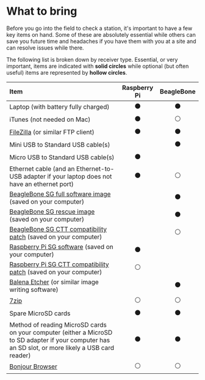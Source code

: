 # What to bring

Before you go into the field to check a station, it's important to have a few key items on hand. Some of these are absolutely essential while others can save you future time and headaches if you have them with you at a site and can resolve issues while there.

The following list is broken down by receiver type. Essential, or very important, items are indicated with **solid circles** while optional \(but often useful\) items are represented by **hollow circles**.

| **Item**  | **Raspberry Pi** | **BeagleBone** |
| :--- | :---: | :---: |
| Laptop \(with battery fully charged\) | ⚫ | ⚫ |
| iTunes \(not needed on Mac\) | ⚫ | ⚪ |
| [FileZilla](https://filezilla-project.org/) \(or similar FTP client\) | ⚫ | ⚫ |
| Mini USB to Standard USB cable\(s\) |  | ⚫ |
| Micro USB to Standard USB cable\(s\) | ⚫ |  |
| Ethernet cable \(and an Ethernet-to-USB adapter if your laptop does not have an ethernet port\) | ⚫ | ⚪ |
| [BeagleBone SG full software image](https://public.sensorgnome.org/Beaglebone_Sensorgnome_Images/sensorgnome_image_2017-03-06_15-33-00.img.7z) \(saved on your computer\) |  | ⚫ |
| [BeagleBone SG rescue image](https://public.sensorgnome.org/Beaglebone_Sensorgnome_Images/sensorgnome_rescue_image_2017-03-06_15-33-00.img.7z) \(saved on your computer\) |  | ⚫ |
| [BeagleBone SG CTT compatibility patch](https://s3.amazonaws.com/media.celltracktech.com/sensorgnome/beaglebone/updates/2018-12-06_sensorgnome_beagle_ctt_update.tar.bz2) \(saved on your computer\) |  | ⚪ |
| [Raspberry Pi SG software](https://public.sensorgnome.org/Raspberry_Pi_Sensorgnome/SGPI-2018-10-12_LIWIXI.ZIP) \(saved on your computer\) | ⚫ |  |
| [Raspberry Pi SG CTT compatibility patch](https://s3.amazonaws.com/media.celltracktech.com/sensorgnome/raspberry/2019-11-12-rpi_ctt_dongle.tar.bz2) \(saved on your computer\) | ⚪ |  |
| [Balena Etcher](https://www.balena.io/etcher/) \(or similar image writing software\) |  | ⚫ |
| [7zip](https://www.7-zip.org/) | ⚪ | ⚪ |
| Spare MicroSD cards | ⚫ | ⚫ |
| Method of reading MicroSD cards on your computer \(either a MicroSD to SD adapter if your computer has an SD slot, or more likely a USB card reader\) | ⚫ | ⚫ |
| [Bonjour Browser](https://hobbyistsoftware.com/bonjourbrowser) | ⚪ | ⚪ |

